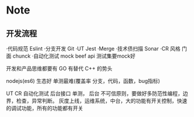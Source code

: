 # Note
## 开发流程
·代码规范 Eslint
·分支开发 Git
·UT Jest
·Merge
·技术债扫描 Sonar
·CR 风格 门面 chunck
·自动化测试 mock beef api  测试集要mock好


开发和产品思维都要有
GO 有替代 C++ 的势头

nodejs(es6) 生态好
单测最难(覆盖率 分支，代码，函数，bug指标)

UT 
CR
自动化测试 后台接口  单测，
后台 不可信原则，要做好多防范性编程，边界，检查，异常判断。
灰度上线，运维系统，中台，大的功能有开关控制，快速的调试功能，所有的功能都有开关
